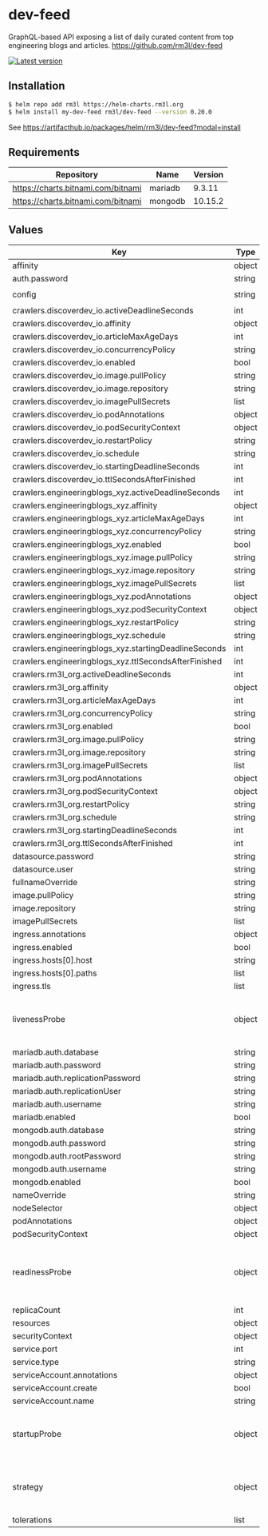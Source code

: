 # dev-feed

GraphQL-based API exposing a list of daily curated content from top engineering blogs and articles.
https://github.com/rm3l/dev-feed

[![Latest version](https://img.shields.io/badge/latest_version-0.20.0-blue)](https://artifacthub.io/packages/helm/rm3l/dev-feed)

## Installation

```bash
$ helm repo add rm3l https://helm-charts.rm3l.org
$ helm install my-dev-feed rm3l/dev-feed --version 0.20.0
```

See https://artifacthub.io/packages/helm/rm3l/dev-feed?modal=install

## Requirements

| Repository | Name | Version |
|------------|------|---------|
| https://charts.bitnami.com/bitnami | mariadb | 9.3.11 |
| https://charts.bitnami.com/bitnami | mongodb | 10.15.2 |

## Values

| Key | Type | Default | Description |
|-----|------|---------|-------------|
| affinity | object | `{}` |  |
| auth.password | string | `"r3allyPl34s3Ch4ng3M3"` |  |
| config | string | `"logging.level.org.rm3l.devfeed=INFO\ndatasource.poolSize=2\nexecutor.thread-pool.size=20\n#article.screenshot.service=pagespeedonline\n#pagespeedonline.api.timeoutSeconds=300\n"` |  |
| crawlers.discoverdev_io.activeDeadlineSeconds | int | `1800` |  |
| crawlers.discoverdev_io.affinity | object | `{}` |  |
| crawlers.discoverdev_io.articleMaxAgeDays | int | `365` |  |
| crawlers.discoverdev_io.concurrencyPolicy | string | `"Forbid"` |  |
| crawlers.discoverdev_io.enabled | bool | `true` |  |
| crawlers.discoverdev_io.image.pullPolicy | string | `"IfNotPresent"` |  |
| crawlers.discoverdev_io.image.repository | string | `"rm3l/dev-feed-crawler-discoverdev_io"` |  |
| crawlers.discoverdev_io.imagePullSecrets | list | `[]` |  |
| crawlers.discoverdev_io.podAnnotations | object | `{}` |  |
| crawlers.discoverdev_io.podSecurityContext | object | `{}` |  |
| crawlers.discoverdev_io.restartPolicy | string | `"OnFailure"` |  |
| crawlers.discoverdev_io.schedule | string | `"0 0 * * 0"` |  |
| crawlers.discoverdev_io.startingDeadlineSeconds | int | `3600` |  |
| crawlers.discoverdev_io.ttlSecondsAfterFinished | int | `900` |  |
| crawlers.engineeringblogs_xyz.activeDeadlineSeconds | int | `1800` |  |
| crawlers.engineeringblogs_xyz.affinity | object | `{}` |  |
| crawlers.engineeringblogs_xyz.articleMaxAgeDays | int | `365` |  |
| crawlers.engineeringblogs_xyz.concurrencyPolicy | string | `"Forbid"` |  |
| crawlers.engineeringblogs_xyz.enabled | bool | `true` |  |
| crawlers.engineeringblogs_xyz.image.pullPolicy | string | `"IfNotPresent"` |  |
| crawlers.engineeringblogs_xyz.image.repository | string | `"rm3l/dev-feed-crawler-engineeringblogs_xyz"` |  |
| crawlers.engineeringblogs_xyz.imagePullSecrets | list | `[]` |  |
| crawlers.engineeringblogs_xyz.podAnnotations | object | `{}` |  |
| crawlers.engineeringblogs_xyz.podSecurityContext | object | `{}` |  |
| crawlers.engineeringblogs_xyz.restartPolicy | string | `"OnFailure"` |  |
| crawlers.engineeringblogs_xyz.schedule | string | `"*/30 * * * *"` |  |
| crawlers.engineeringblogs_xyz.startingDeadlineSeconds | int | `3600` |  |
| crawlers.engineeringblogs_xyz.ttlSecondsAfterFinished | int | `900` |  |
| crawlers.rm3l_org.activeDeadlineSeconds | int | `1800` |  |
| crawlers.rm3l_org.affinity | object | `{}` |  |
| crawlers.rm3l_org.articleMaxAgeDays | int | `365` |  |
| crawlers.rm3l_org.concurrencyPolicy | string | `"Forbid"` |  |
| crawlers.rm3l_org.enabled | bool | `true` |  |
| crawlers.rm3l_org.image.pullPolicy | string | `"IfNotPresent"` |  |
| crawlers.rm3l_org.image.repository | string | `"rm3l/dev-feed-crawler-rm3l_org"` |  |
| crawlers.rm3l_org.imagePullSecrets | list | `[]` |  |
| crawlers.rm3l_org.podAnnotations | object | `{}` |  |
| crawlers.rm3l_org.podSecurityContext | object | `{}` |  |
| crawlers.rm3l_org.restartPolicy | string | `"OnFailure"` |  |
| crawlers.rm3l_org.schedule | string | `"0 0 * * *"` |  |
| crawlers.rm3l_org.startingDeadlineSeconds | int | `3600` |  |
| crawlers.rm3l_org.ttlSecondsAfterFinished | int | `900` |  |
| datasource.password | string | `"pl34s3Ch4ng3M3"` |  |
| datasource.user | string | `"db-user"` |  |
| fullnameOverride | string | `""` |  |
| image.pullPolicy | string | `"IfNotPresent"` |  |
| image.repository | string | `"rm3l/dev-feed-api"` |  |
| imagePullSecrets | list | `[]` |  |
| ingress.annotations | object | `{}` |  |
| ingress.enabled | bool | `false` |  |
| ingress.hosts[0].host | string | `"dev-feed-api.local"` |  |
| ingress.hosts[0].paths | list | `[]` |  |
| ingress.tls | list | `[]` |  |
| livenessProbe | object | `{"timeoutSeconds":10}` | Configure the liveness healthcheck for the containers |
| mariadb.auth.database | string | `"dev-feed"` |  |
| mariadb.auth.password | string | `"pl34s3Ch4ng3M3"` |  |
| mariadb.auth.replicationPassword | string | `"pl34s3Ch4ng3M3"` |  |
| mariadb.auth.replicationUser | string | `"replicator"` |  |
| mariadb.auth.username | string | `"db-user"` |  |
| mariadb.enabled | bool | `true` |  |
| mongodb.auth.database | string | `"dev-feed"` |  |
| mongodb.auth.password | string | `"pl34s3Ch4ng3M3"` |  |
| mongodb.auth.rootPassword | string | `"pl34s3Ch4ng3M3"` |  |
| mongodb.auth.username | string | `"db-user"` |  |
| mongodb.enabled | bool | `false` |  |
| nameOverride | string | `""` |  |
| nodeSelector | object | `{}` |  |
| podAnnotations | object | `{}` |  |
| podSecurityContext | object | `{}` |  |
| readinessProbe | object | `{"timeoutSeconds":10}` | Configure the readiness healthcheck for the containers |
| replicaCount | int | `1` |  |
| resources | object | `{}` |  |
| securityContext | object | `{}` |  |
| service.port | int | `28080` |  |
| service.type | string | `"ClusterIP"` |  |
| serviceAccount.annotations | object | `{}` |  |
| serviceAccount.create | bool | `true` |  |
| serviceAccount.name | string | `nil` |  |
| startupProbe | object | `{"failureThreshold":5,"initialDelaySeconds":120,"periodSeconds":4,"timeoutSeconds":10}` | Configure the startup healthcheck for the containers |
| strategy | object | `{}` | Strategy used to replace old Pods by new ones |
| tolerations | list | `[]` |  |

